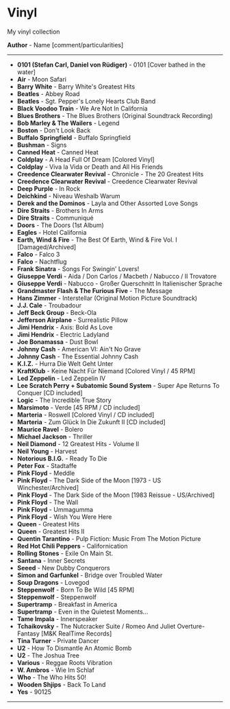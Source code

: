 # Vinyl

My vinyl collection 

**Author** - Name \[comment/particularities\]

---
- **0101 (Stefan Carl, Daniel von Rüdiger)** - 0101 \[Cover bathed in the water\]
- **Air** - Moon Safari
- **Barry White** - Barry White's Greatest Hits
- **Beatles** - Abbey Road
- **Beatles** - Sgt. Pepper's Lonely Hearts Club Band
- **Black Voodoo Train** - We Are Not In California
- **Blues Brothers** - The Blues Brothers (Original Soundtrack Recording)
- **Bob Marley & The Wailers** - Legend
- **Boston** - Don't Look Back
- **Buffalo Springfield** - Buffalo Springfield
- **Bushman** - Signs
- **Canned Heat** - Canned Heat
- **Coldplay** - A Head Full Of Dream \[Colored Vinyl\]
- **Coldplay** - Viva la Vida or Death and All His Friends
- **Creedence Clearwater Revival** - Chronicle - The 20 Greatest Hits
- **Creedence Clearwater Revival** - Creedence Clearwater Revival
- **Deep Purple** - In Rock
- **Deichkind** - Niveau Weshalb Warum
- **Derek and the Dominos** - Layla and Other Assorted Love Songs
- **Dire Straits** - Brothers In Arms
- **Dire Straits** - Communiqué
- **Doors** - The Doors (1st Album)
- **Eagles** - Hotel California
- **Earth, Wind & Fire** - The Best Of Earth, Wind & Fire Vol. I \[Damaged/Archived\]
- **Falco** - Falco 3
- **Falco** - Nachtflug
- **Frank Sinatra** - Songs For Swingin' Lovers!
- **Giuseppe Verdi** - Aida / Don Carlos / Macbeth / Nabucco / Il Trovatore
- **Giuseppe Verdi** - Nabucco - Großer Querschnitt In Italienischer Sprache
- **Grandmaster Flash & The Furious Five** - The Message
- **Hans Zimmer** - Interstellar (Original Motion Picture Soundtrack)
- **J.J. Cale** - Troubadour
- **Jeff Beck Group** - Beck-Ola
- **Jefferson Airplane** - Surrealistic Pillow
- **Jimi Hendrix** - Axis: Bold As Love
- **Jimi Hendrix** - Electric Ladyland
- **Joe Bonamassa** - Dust Bowl
- **Johnny Cash** - American VI: Ain't No Grave
- **Johnny Cash** - The Essential Johnny Cash
- **K.I.Z.** - Hurra Die Welt Geht Unter
- **KraftKlub** - Keine Nacht Für Niemand \[Colored Vinyl / 45 RPM\]
- **Led Zeppelin** - Led Zeppelin IV
- **Lee Scratch Perry + Subatomic Sound System** - Super Ape Returns To Conquer \[CD included\]
- **Logic** - The Incredible True Story
- **Marsimoto** - Verde \[45 RPM / CD included\]
- **Marteria** - Roswell \[Colored Vinyl / CD included\]
- **Marteria** - Zum Glück In Die Zukunft II \[CD included\]
- **Maurice Ravel** - Bolero
- **Michael Jackson** - Thriller
- **Neil Diamond** - 12 Greatest Hits - Volume II
- **Neil Young** - Harvest
- **Notorious B.I.G.** - Ready To Die
- **Peter Fox** - Stadtaffe
- **Pink Floyd** - Meddle
- **Pink Floyd** - The Dark Side of the Moon \[1973 - US Winchester/Archived\]
- **Pink Floyd** - The Dark Side of the Moon \[1983 Reissue - US/Archived\]
- **Pink Floyd** - The Wall
- **Pink Floyd** - Ummagumma
- **Pink Floyd** - Wish You Were Here
- **Queen** - Greatest Hits
- **Queen** - Greatest Hits II
- **Quentin Tarantino** - Pulp Fiction: Music From The Motion Picture
- **Red Hot Chili Peppers** - Californication
- **Rolling Stones** - Exile On Main St.
- **Santana** - Inner Secrets
- **Seeed** - New Dubby Conquerors
- **Simon and Garfunkel** - Bridge over Troubled Water
- **Soup Dragons** - Lovegod
- **Steppenwolf** - Born To Be Wild \[45 RPM\]
- **Steppenwolf** - Steppenwolf
- **Supertramp** - Breakfast in America
- **Supertramp** - Even in the Quietest Moments...
- **Tame Impala** - Innerspeaker
- **Tchaikovsky** - The Nutcracker Suite / Romeo And Juliet Overture-Fantasy \[M&K RealTime Records\]
- **Tina Turner** - Private Dancer
- **U2** - How To Dismantle An Atomic Bomb
- **U2** - The Joshua Tree
- **Various** - Reggae Roots Vibration
- **W. Ambros** - Wie Im Schlaf
- **Who** - The Who Hits 50!
- **Wooden Shjips** - Back To Land
- **Yes** - 90125
---
